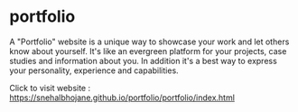 # portfolio
A "Portfolio" website is a unique way to showcase your work and let others know about yourself. It's like an evergreen platform for your projects, case studies and information about you. In addition it's a best way to express your personality, experience and capabilities.

Click to visit website : https://snehalbhojane.github.io/portfolio/portfolio/index.html

